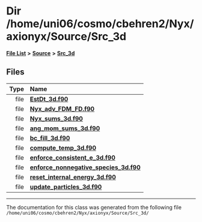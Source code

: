 
# Dir /home/uni06/cosmo/cbehren2/Nyx/axionyx/Source/Src\_3d


[**File List**](files.md) **>** [**Source**](dir_74389ed8173ad57b461b9d623a1f3867.md) **>** [**Src\_3d**](dir_723248e6e98dc7cb10ec13b7569a328c.md)











## Files

| Type | Name |
| ---: | :--- |
| file | [**EstDt\_3d.f90**](EstDt__3d_8f90.md) <br> |
| file | [**Nyx\_adv\_FDM\_FD.f90**](Nyx__adv__FDM__FD_8f90.md) <br> |
| file | [**Nyx\_sums\_3d.f90**](Nyx__sums__3d_8f90.md) <br> |
| file | [**ang\_mom\_sums\_3d.f90**](ang__mom__sums__3d_8f90.md) <br> |
| file | [**bc\_fill\_3d.f90**](bc__fill__3d_8f90.md) <br> |
| file | [**compute\_temp\_3d.f90**](compute__temp__3d_8f90.md) <br> |
| file | [**enforce\_consistent\_e\_3d.f90**](enforce__consistent__e__3d_8f90.md) <br> |
| file | [**enforce\_nonnegative\_species\_3d.f90**](enforce__nonnegative__species__3d_8f90.md) <br> |
| file | [**reset\_internal\_energy\_3d.f90**](reset__internal__energy__3d_8f90.md) <br> |
| file | [**update\_particles\_3d.f90**](update__particles__3d_8f90.md) <br> |


















------------------------------
The documentation for this class was generated from the following file `/home/uni06/cosmo/cbehren2/Nyx/axionyx/Source/Src_3d/`